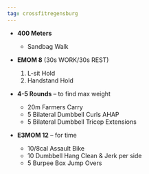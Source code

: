 ```yaml
---
tag: crossfitregensburg
---
```


- **400 Meters**

  - Sandbag Walk

- **EMOM 8** (30s WORK/30s REST)

  1. L-sit Hold
  2. Handstand Hold

- **4-5 Rounds** – to find max weight

  - 20m Farmers Carry
  - 5 Bilateral Dumbbell Curls AHAP
  - 5 Bilateral Dumbbell Tricep Extensions

- **E3MOM 12** – for time

  - 10/8cal Assault Bike
  - 10 Dumbbell Hang Clean & Jerk per side
  - 5 Burpee Box Jump Overs

